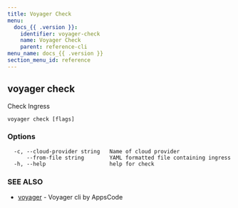 ```yaml
---
title: Voyager Check
menu:
  docs_{{ .version }}:
    identifier: voyager-check
    name: Voyager Check
    parent: reference-cli
menu_name: docs_{{ .version }}
section_menu_id: reference
---
```

## voyager check

Check Ingress

```
voyager check [flags]
```

### Options

```
  -c, --cloud-provider string   Name of cloud provider
      --from-file string        YAML formatted file containing ingress
  -h, --help                    help for check
```

### SEE ALSO

* [voyager](/docs/reference/cli/voyager.md)	 - Voyager cli by AppsCode

